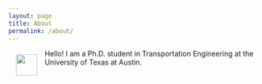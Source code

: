 ```yaml
---
layout: page
title: About
permalink: /about/
---
```


<img src="{{ site.baseurl }}/assets/img/nat.jpg" ALIGN="left" style="margin:10px 15px ; width:42px; height:42px;"/>



Hello! I am a Ph.D. student in Transportation Engineering at the University of Texas at Austin. 



